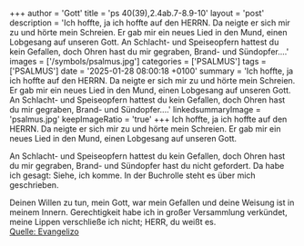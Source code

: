 +++
author = 'Gott'
title = 'ps 40(39),2.4ab.7-8.9-10'
layout = 'post'
description = 'Ich hoffte, ja ich hoffte auf den HERRN.  Da neigte er sich mir zu und hörte mein Schreien. Er gab mir ein neues Lied in den Mund, einen Lobgesang auf unseren Gott.  An Schlacht- und Speiseopfern hattest du kein Gefallen,  doch Ohren hast du mir gegraben,  Brand- und Sündopfer....'
images = ['/symbols/psalmus.jpg']
categories = ['PSALMUS']
tags = ['PSALMUS']
date = '2025-01-28 08:00:18 +0100'
summary = 'Ich hoffte, ja ich hoffte auf den HERRN.  Da neigte er sich mir zu und hörte mein Schreien. Er gab mir ein neues Lied in den Mund, einen Lobgesang auf unseren Gott.  An Schlacht- und Speiseopfern hattest du kein Gefallen,  doch Ohren hast du mir gegraben,  Brand- und Sündopfer....'
linkedsummaryImage = 'psalmus.jpg'
keepImageRatio = 'true'
+++
Ich hoffte, ja ich hoffte auf den HERRN. 
Da neigte er sich mir zu und hörte mein Schreien.
Er gab mir ein neues Lied in den Mund,
einen Lobgesang auf unseren Gott.

An Schlacht- und Speiseopfern hattest du kein Gefallen, 
doch Ohren hast du mir gegraben, 
Brand- und Sündopfer hast du nicht gefordert.<!--more-->
Da habe ich gesagt: Siehe, ich komme. 
In der Buchrolle steht es über mich geschrieben.

Deinen Willen zu tun, mein Gott, war mein Gefallen 
und deine Weisung ist in meinem Innern.
Gerechtigkeit habe ich in großer Versammlung verkündet, 
meine Lippen verschließe ich nicht; HERR, du weißt es.<br> [Quelle: Evangelizo](https://evangeliumtagfuertag.org/DE/gospel)